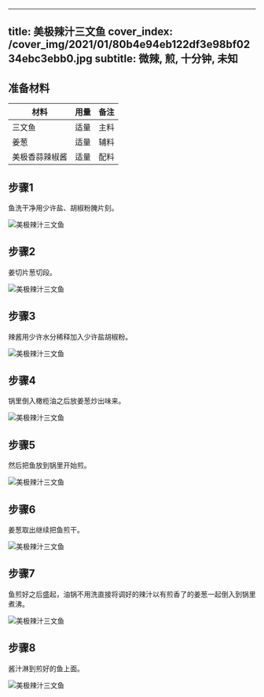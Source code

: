 
---
title: 美极辣汁三文鱼
cover_index: /cover_img/2021/01/80b4e94eb122df3e98bf0234ebc3ebb0.jpg
subtitle: 微辣, 煎, 十分钟, 未知
---

## 准备材料

| 材料     | 用量 | 备注|
| ------- | ----- | --- |
| 三文鱼 | 适量| 主料 |
| 姜葱 | 适量| 辅料 |
| 美极香蒜辣椒酱 | 适量| 配料 |

## 步骤1

鱼洗干净用少许盐、胡椒粉腌片刻。

![美极辣汁三文鱼](https://i8.meishichina.com/attachment/recipe/201010/201010110713430.jpg?x-oss-process=style/p320) 

## 步骤2

姜切片葱切段。

![美极辣汁三文鱼](https://i8.meishichina.com/attachment/recipe/201010/201010110715063.jpg?x-oss-process=style/p320) 

## 步骤3

辣酱用少许水分稀释加入少许盐胡椒粉。

![美极辣汁三文鱼](https://i8.meishichina.com/attachment/recipe/201010/201010110717273.jpg?x-oss-process=style/p320) 

## 步骤4

锅里倒入橄榄油之后放姜葱炒出味来。

![美极辣汁三文鱼](https://i8.meishichina.com/attachment/recipe/201010/201010110719144.jpg?x-oss-process=style/p320) 

## 步骤5

然后把鱼放到锅里开始煎。

![美极辣汁三文鱼](https://i8.meishichina.com/attachment/recipe/201010/201010110719447.jpg?x-oss-process=style/p320) 

## 步骤6

姜葱取出继续把鱼煎干。

![美极辣汁三文鱼](https://i8.meishichina.com/attachment/recipe/201010/201010110721366.jpg?x-oss-process=style/p320) 

## 步骤7

鱼煎好之后盛起，油锅不用洗直接将调好的辣汁以有煎香了的姜葱一起倒入到锅里煮沸。

![美极辣汁三文鱼](https://i8.meishichina.com/attachment/recipe/201010/201010110722371.jpg?x-oss-process=style/p320) 

## 步骤8

酱汁淋到煎好的鱼上面。

![美极辣汁三文鱼](https://i8.meishichina.com/attachment/recipe/201010/201010110724036.jpg?x-oss-process=style/p320) 

